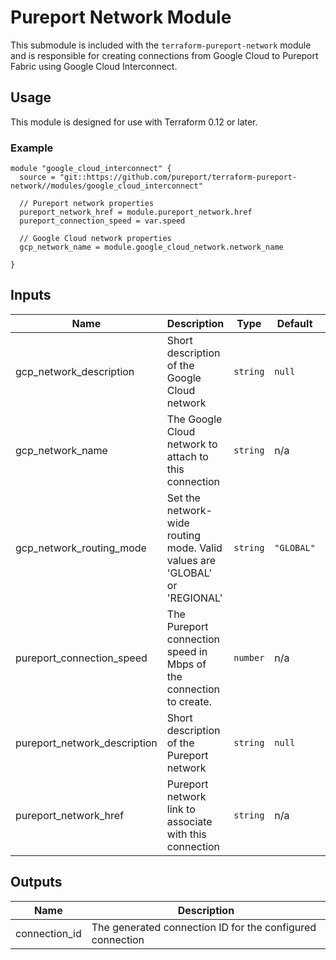 # Pureport Network Module

This submodule is included with the `terraform-pureport-network` module and is
responsible for creating connections from Google Cloud to Pureport Fabric using 
Google Cloud Interconnect.

## Usage

This module is designed for use with Terraform 0.12 or later.

### Example

```hcl
module "google_cloud_interconnect" {
  source = "git::https://github.com/pureport/terraform-pureport-network//modules/google_cloud_interconnect"

  // Pureport network properties
  pureport_network_href = module.pureport_network.href
  pureport_connection_speed = var.speed

  // Google Cloud network properties 
  gcp_network_name = module.google_cloud_network.network_name

}

```

<!-- BEGINNING OF PRE-COMMIT-TERRAFORM DOCS HOOK -->
## Inputs

| Name | Description | Type | Default | Required |
|------|-------------|------|---------|:--------:|
| gcp\_network\_description | Short description of the Google Cloud network | `string` | `null` | no |
| gcp\_network\_name | The Google Cloud network to attach to this connection | `string` | n/a | yes |
| gcp\_network\_routing\_mode | Set the network-wide routing mode.  Valid values are 'GLOBAL' or 'REGIONAL' | `string` | `"GLOBAL"` | no |
| pureport\_connection\_speed | The Pureport connection speed in Mbps of the connection to create. | `number` | n/a | yes |
| pureport\_network\_description | Short description of the Pureport network | `string` | `null` | no |
| pureport\_network\_href | Pureport network link to associate with this connection | `string` | n/a | yes |

## Outputs

| Name | Description |
|------|-------------|
| connection\_id | The generated connection ID for the configured connection |

<!-- END OF PRE-COMMIT-TERRAFORM DOCS HOOK -->
